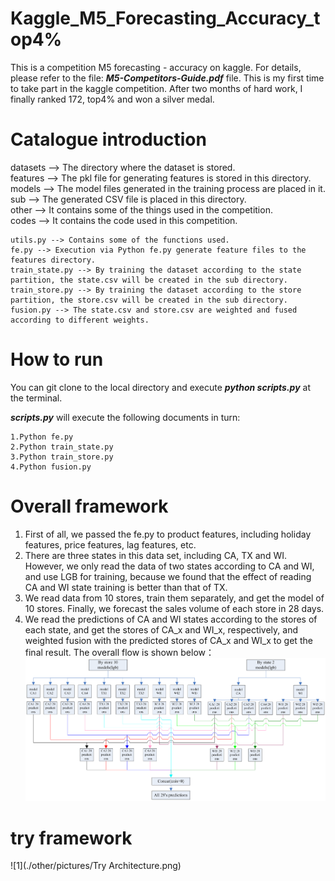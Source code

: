 # Kaggle_M5_Forecasting_Accuracy_top4%
This is a competition M5 forecasting - accuracy on kaggle. For details, please refer to the file: ***M5-Competitors-Guide.pdf*** file. 
This is my first time to take part in the kaggle competition. After two months of hard work, I finally ranked 172, top4% and won a silver medal.

# Catalogue introduction
datasets --> The directory where the dataset is stored.  
features --> The pkl file for generating features is stored in this directory.  
models --> The model files generated in the training process are placed in it.  
sub --> The generated CSV file is placed in this directory.  
other --> It contains some of the things used in the competition.  
codes --> It contains the code used in this competition.

    utils.py --> Contains some of the functions used.  
    fe.py --> Execution via Python fe.py generate feature files to the features directory.  
    train_state.py --> By training the dataset according to the state partition, the state.csv will be created in the sub directory.  
    train_store.py --> By training the dataset according to the store partition, the store.csv will be created in the sub directory.  
    fusion.py --> The state.csv and store.csv are weighted and fused according to different weights.  
    
# How to run
You can git clone to the local directory and execute ***python scripts.py*** at the terminal.

***scripts.py*** will execute the following documents in turn:

    1.Python fe.py  
    2.Python train_state.py  
    3.Python train_store.py  
    4.Python fusion.py  

# Overall framework
1. First of all, we passed the fe.py to product features, including holiday features, price features, lag features, etc.  
2. There are three states in this data set, including CA, TX and WI. However, we only read the data of two states according to CA and WI, and use LGB for training, because we found that the effect of reading CA and WI state training is better than that of TX.  
3. We read data from 10 stores, train them separately, and get the model of 10 stores. Finally, we forecast the sales volume of each store in 28 days.  
4. We read the predictions of CA and WI states according to the stores of each state, and get the stores of CA_x and WI_x, respectively, and weighted fusion with the predicted stores of CA_x and WI_x to get the final result. The overall flow is shown below：  
![models_picture](./other/pictures/models.jpg)

# try framework
![1](./other/pictures/Try Architecture.png)
